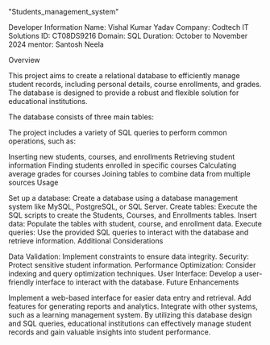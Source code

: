 "Students_management_system"

Developer Information
Name: Vishal Kumar Yadav
Company: Codtech IT Solutions
ID: CT08DS9216
Domain: SQL
Duration: October to November 2024
mentor: Santosh Neela

Overview

This project aims to create a relational database to efficiently manage student records, including personal details, course enrollments, and grades. The database is designed to provide a robust and flexible solution for educational institutions.


The database consists of three main tables:


The project includes a variety of SQL queries to perform common operations, such as:

Inserting new students, courses, and enrollments
Retrieving student information
Finding students enrolled in specific courses
Calculating average grades for courses
Joining tables to combine data from multiple sources
Usage

Set up a database: Create a database using a database management system like MySQL, PostgreSQL, or SQL Server.
Create tables: Execute the SQL scripts to create the Students, Courses, and Enrollments tables.
Insert data: Populate the tables with student, course, and enrollment data.
Execute queries: Use the provided SQL queries to interact with the database and retrieve information.
Additional Considerations

Data Validation: Implement constraints to ensure data integrity.
Security: Protect sensitive student information.
Performance Optimization: Consider indexing and query optimization techniques.
User Interface: Develop a user-friendly interface to interact with the database.
Future Enhancements

Implement a web-based interface for easier data entry and retrieval.
Add features for generating reports and analytics.
Integrate with other systems, such as a learning management system.
By utilizing this database design and SQL queries, educational institutions can effectively manage student records and gain valuable insights into student performance.








